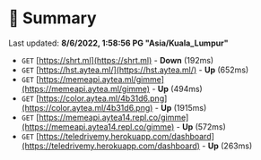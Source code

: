 # 📖 Summary
Last updated: **8/6/2022, 1:58:56 PG "Asia/Kuala_Lumpur"**

- `GET` [https://shrt.ml](https://shrt.ml) - **Down** (192ms)
- `GET` [https://hst.aytea.ml/](https://hst.aytea.ml/) - **Up** (652ms)
- `GET` [https://memeapi.aytea.ml/gimme](https://memeapi.aytea.ml/gimme) - **Up** (494ms)
- `GET` [https://color.aytea.ml/4b31d6.png](https://color.aytea.ml/4b31d6.png) - **Up** (1915ms)
- `GET` [https://memeapi.aytea14.repl.co/gimme](https://memeapi.aytea14.repl.co/gimme) - **Up** (572ms)
- `GET` [https://teledrivemy.herokuapp.com/dashboard](https://teledrivemy.herokuapp.com/dashboard) - **Up** (263ms)
